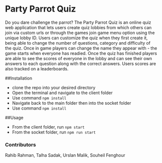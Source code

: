 # Party Parrot Quiz
Do you dare challenge the parrot? The Party Parrot Quiz is an online quiz web application that lets users create quiz lobbies from which others can join via custom urls or through the games join game menu option using the unique lobby ID. Users can customize the quiz when they first create it, being able to change the number of questions, category and difficulty of the quiz. Once in game players can change the name they appear with - the game starts when everyone has readied. Once the quiz has finished players are able to see the scores of everyone in the lobby and can see their own answers to each question along with the correct answers. Users scores are also tracked on a leaderboards.

##Installation
 - clone the repo into your desired directory
 - Open the terminal and navigate to the client folder
 - Use command `npm install`
 - Navigate back to the main folder then into the socket folder
 - Use command `npm install`

##Usage
- From the client folder, run `npm start`
- From the socket folder, run `npm run start`

### Contributors
Rahib Rahman, Talha Sadak, Urslan Malik, Souheil Fenghour
